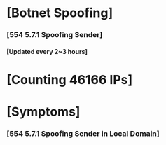 # [Botnet Spoofing]
### [554 5.7.1 Spoofing Sender]
#### [Updated every 2~3 hours]

# [Counting 46166 IPs]

# [Symptoms] 
###   [554 5.7.1 Spoofing Sender in Local Domain]
